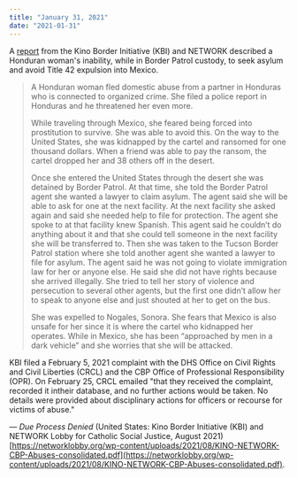 ```yaml
---
title: "January 31, 2021"
date: "2021-01-31"
---
```


A [report](https://networklobby.org/wp-content/uploads/2021/08/KINO-NETWORK-CBP-Abuses-consolidated.pdf) from the Kino Border Initiative (KBI) and NETWORK described a Honduran woman's inability, while in Border Patrol custody, to seek asylum and avoid Title 42 expulsion into Mexico.

> A Honduran woman fled domestic abuse from a partner in Honduras who is connected to organized crime. She filed a police report in Honduras and he threatened her even more.
> 
> While traveling through Mexico, she feared being forced into prostitution to survive. She was able to avoid this. On the way to the United States, she was kidnapped by the cartel and ransomed for one thousand dollars. When a friend was able to pay the ransom, the cartel dropped her and 38 others off in the desert.
> 
> Once she entered the United States through the desert she was detained by Border Patrol. At that time, she told the Border Patrol agent she wanted a lawyer to claim asylum. The agent said she will be able to ask for one at the next facility. At the next facility she asked again and said she needed help to file for protection. The agent she spoke to at that facility knew Spanish. This agent said he couldn’t do anything about it and that she could tell someone in the next facility she will be transferred to. Then she was taken to the Tucson Border Patrol station where she told another agent she wanted a lawyer to file for asylum. The agent said he was not going to violate immigration law for her or anyone else. He said she did not have rights because she arrived illegally. She tried to tell her story of violence and persecution to several other agents, but the first one didn’t allow her to speak to anyone else and just shouted at her to get on the bus.
> 
> She was expelled to Nogales, Sonora. She fears that Mexico is also unsafe for her since it is where the cartel who kidnapped her operates. While in Mexico, she has been “approached by men in a dark vehicle” and she worries that she will be attacked.

KBI filed a February 5, 2021 complaint with the DHS Office on Civil Rights and Civil Liberties (CRCL) and the CBP Office of Professional Responsibility (OPR). On February 25, CRCL emailed "that they received the complaint, recorded it intheir database, and no further actions would be taken. No details were provided about disciplinary actions for officers or recourse for victims of abuse."

— _Due Process Denied_ (United States: Kino Border Initiative (KBI) and NETWORK Lobby for Catholic Social Justice, August 2021) [https://networklobby.org/wp-content/uploads/2021/08/KINO-NETWORK-CBP-Abuses-consolidated.pdf](https://networklobby.org/wp-content/uploads/2021/08/KINO-NETWORK-CBP-Abuses-consolidated.pdf).
